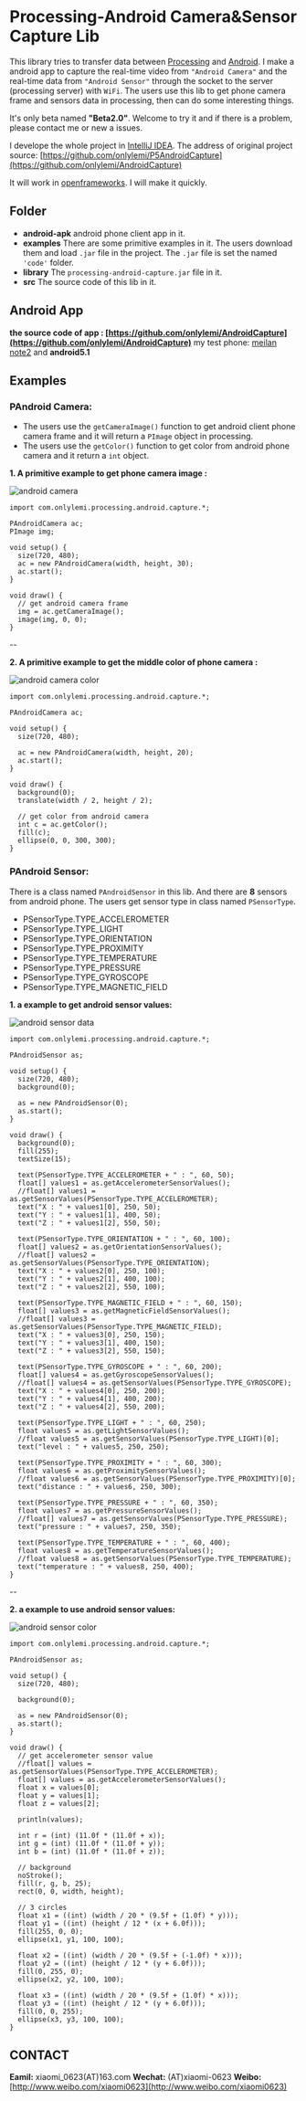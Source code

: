 # Processing-Android Camera&Sensor Capture Lib
This library tries to transfer data between [Processing](https://processing.org) and [Android](https://android.com). I make a android app to capture the real-time video from `"Android Camera"` and the real-time data from `"Android Sensor"` through the socket to the server (processing server) with `WiFi`. The users use this lib to get phone camera frame and sensors data in processing, then can do some interesting things. 
 
It's only beta named **"Beta2.0"**. Welcome to try it and if there is a problem, please contact me or new a issues. 

I develope the whole project in [IntelliJ IDEA](https://www.jetbrains.com/idea/). The address of original project source: [https://github.com/onlylemi/P5AndroidCapture](https://github.com/onlylemi/AndroidCapture)

It will work in [openframeworks](http://www.openframeworks.cc/). I will make it quickly. 


## Folder
* **android-apk** 
  android phone client app in it.
*  **examples**
  There are some primitive examples in it. The users download them and load `.jar` file in the project. The `.jar` file is set the named `'code'` folder.
*  **library**
  The `processing-android-capture.jar` file in it.
*  **src** 
  The source code of this lib in it.

## Android App
 **the source code of app : [https://github.com/onlylemi/AndroidCapture](https://github.com/onlylemi/AndroidCapture)**
 my test phone: [meilan note2](http://www.meizu.com/products/meilannote2/spec.html) and **android5.1**

## Examples
### PAndroid Camera: 
* The users use the `getCameraImage()` function to get android client phone camera frame and it will return a `PImage` object in processing. 
*  The users use the `getColor()` function to get color from android phone camera and it return a `int` object. 


**1. A primitive example to get phone camera image :**

![android camera](https://raw.githubusercontent.com/onlylemi/processing-android-capture/master/camera_image.gif)
```processing
import com.onlylemi.processing.android.capture.*;

PAndroidCamera ac;
PImage img;

void setup() {
  size(720, 480);
  ac = new PAndroidCamera(width, height, 30);
  ac.start();
}

void draw() {
  // get android camera frame
  img = ac.getCameraImage();
  image(img, 0, 0);
}
```

--

**2. A primitive example to get the middle color of phone camera :**

![android camera color](https://raw.githubusercontent.com/onlylemi/processing-android-capture/master/camera_color.gif)
```processing
import com.onlylemi.processing.android.capture.*;

PAndroidCamera ac;

void setup() {
  size(720, 480);

  ac = new PAndroidCamera(width, height, 20);
  ac.start();
}

void draw() {
  background(0);
  translate(width / 2, height / 2);

  // get color from android camera
  int c = ac.getColor();
  fill(c);
  ellipse(0, 0, 300, 300);
}
```

### PAndroid Sensor: 
There is a class named `PAndroidSensor` in this lib. And there are **8** sensors from android phone. The users get sensor type in class named `PSensorType`. 

 * PSensorType.TYPE_ACCELEROMETER 
 * PSensorType.TYPE_LIGHT 
 * PSensorType.TYPE_ORIENTATION 
 * PSensorType.TYPE_PROXIMITY 
 * PSensorType.TYPE_TEMPERATURE 
 * PSensorType.TYPE_PRESSURE 
 * PSensorType.TYPE_GYROSCOPE 
 * PSensorType.TYPE_MAGNETIC_FIELD 


**1.  a example to get android sensor values:**

![android sensor data](https://raw.githubusercontent.com/onlylemi/processing-android-capture/master/sensor_data.gif)
```processing
import com.onlylemi.processing.android.capture.*;

PAndroidSensor as;

void setup() {
  size(720, 480);
  background(0);

  as = new PAndroidSensor(0);
  as.start();
}

void draw() {
  background(0);
  fill(255);
  textSize(15);

  text(PSensorType.TYPE_ACCELEROMETER + " : ", 60, 50);
  float[] values1 = as.getAccelerometerSensorValues();
  //float[] values1 = as.getSensorValues(PSensorType.TYPE_ACCELEROMETER);
  text("X : " + values1[0], 250, 50);
  text("Y : " + values1[1], 400, 50);
  text("Z : " + values1[2], 550, 50);

  text(PSensorType.TYPE_ORIENTATION + " : ", 60, 100);
  float[] values2 = as.getOrientationSensorValues();
  //float[] values2 = as.getSensorValues(PSensorType.TYPE_ORIENTATION);
  text("X : " + values2[0], 250, 100);
  text("Y : " + values2[1], 400, 100);
  text("Z : " + values2[2], 550, 100);

  text(PSensorType.TYPE_MAGNETIC_FIELD + " : ", 60, 150);
  float[] values3 = as.getMagneticFieldSensorValues();
  //float[] values3 = as.getSensorValues(PSensorType.TYPE_MAGNETIC_FIELD);
  text("X : " + values3[0], 250, 150);
  text("Y : " + values3[1], 400, 150);
  text("Z : " + values3[2], 550, 150);

  text(PSensorType.TYPE_GYROSCOPE + " : ", 60, 200);
  float[] values4 = as.getGyroscopeSensorValues();
  //float[] values4 = as.getSensorValues(PSensorType.TYPE_GYROSCOPE);
  text("X : " + values4[0], 250, 200);
  text("Y : " + values4[1], 400, 200);
  text("Z : " + values4[2], 550, 200);

  text(PSensorType.TYPE_LIGHT + " : ", 60, 250);
  float values5 = as.getLightSensorValues();
  //float values5 = as.getSensorValues(PSensorType.TYPE_LIGHT)[0];
  text("level : " + values5, 250, 250);

  text(PSensorType.TYPE_PROXIMITY + " : ", 60, 300);
  float values6 = as.getProximitySensorValues();
  //float values6 = as.getSensorValues(PSensorType.TYPE_PROXIMITY)[0];
  text("distance : " + values6, 250, 300);

  text(PSensorType.TYPE_PRESSURE + " : ", 60, 350);
  float values7 = as.getPressureSensorValues();
  //float[] values7 = as.getSensorValues(PSensorType.TYPE_PRESSURE);
  text("pressure : " + values7, 250, 350);

  text(PSensorType.TYPE_TEMPERATURE + " : ", 60, 400);
  float values8 = as.getTemperatureSensorValues();
  //float values8 = as.getSensorValues(PSensorType.TYPE_TEMPERATURE);
  text("temperature : " + values8, 250, 400);
}
```

--

**2.  a example to use android sensor values:**

![android sensor color](https://raw.githubusercontent.com/onlylemi/processing-android-capture/master/sensor_color.gif)

```processing
import com.onlylemi.processing.android.capture.*;

PAndroidSensor as;

void setup() {
  size(720, 480);

  background(0);

  as = new PAndroidSensor(0);
  as.start();
}

void draw() {
  // get accelerometer sensor value
  //float[] values = as.getSensorValues(PSensorType.TYPE_ACCELEROMETER);
  float[] values = as.getAccelerometerSensorValues();
  float x = values[0];
  float y = values[1];
  float z = values[2];

  println(values);

  int r = (int) (11.0f * (11.0f + x));
  int g = (int) (11.0f * (11.0f + y));
  int b = (int) (11.0f * (11.0f + z));

  // background
  noStroke();
  fill(r, g, b, 25);
  rect(0, 0, width, height);

  // 3 circles
  float x1 = ((int) (width / 20 * (9.5f + (1.0f) * y)));
  float y1 = ((int) (height / 12 * (x + 6.0f)));
  fill(255, 0, 0);
  ellipse(x1, y1, 100, 100);

  float x2 = ((int) (width / 20 * (9.5f + (-1.0f) * x)));
  float y2 = ((int) (height / 12 * (y + 6.0f)));
  fill(0, 255, 0);
  ellipse(x2, y2, 100, 100);

  float x3 = ((int) (width / 20 * (9.5f + (1.0f) * x)));
  float y3 = ((int) (height / 12 * (y + 6.0f)));
  fill(0, 0, 255);
  ellipse(x3, y3, 100, 100);
}
```

## CONTACT
**Eamil:** xiaomi_0623(AT)163.com
**Wechat:** (AT)xiaomi-0623
**Weibo:** [http://www.weibo.com/xiaomi0623](http://www.weibo.com/xiaomi0623)